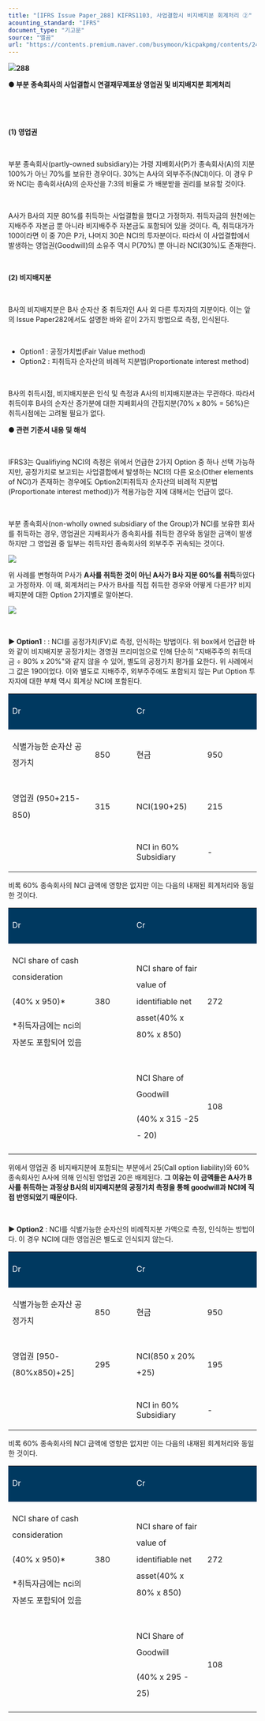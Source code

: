```yaml
---
title: "[IFRS Issue Paper_288] KIFRS1103, 사업결합시 비지배지분 회계처리 ②"
acounting_standard: "IFRS"
document_type: "기고문"
source: "엘곰"
url: "https://contents.premium.naver.com/busymoon/kicpakpmg/contents/241113140857608nt"
---
```

![](https://n2.news.naver.com/l.gif?type=content)**288**

**● 부분 종속회사의 사업결합시 연결재무제표상 영업권 및 비지배지분 회계처리**

**​**

**​**

**(1) 영업권**

**​**

부분 종속회사(partly-owned subsidiary)는 가령 지배회사(P)가 종속회사(A)의 지분 100%가 아닌 70%를 보유한 경우이다. 30%는 A사의 외부주주(NCI)이다. 이 경우 P와 NCI는 종속회사(A)의 순자산을 7:3의 비율로 가 배분받을 권리를 보유할 것이다.

​

A사가 B사의 지분 80%를 취득하는 사업결합을 했다고 가정하자. 취득자금의 원천에는 지배주주 자본금 뿐 아니라 비지배주주 자본금도 포함되어 있을 것이다. 즉, 취득대가가 100이라면 이 중 70은 P가, 나머지 30은 NCI의 투자분이다. 따라서 이 사업결합에서 발생하는 영업권(Goodwill)의 소유주 역시 P(70%) 뿐 아니라 NCI(30%)도 존재한다.

​

**(2) 비지배지분**

**​**

B사의 비지배지분은 B사 순자산 중 취득자인 A사 외 다른 투자자의 지분이다. 이는 앞의 Issue Paper282에서도 설명한 바와 같이 2가지 방법으로 측정, 인식된다.

​

- Option1 : 공정가치법(Fair Value method)
- Option2 : 피취득자 순자산의 비례적 지분법(Proportionate interest method)

​

B사의 취득시점, 비지배지분은 인식 및 측정과 A사의 비지배지분과는 무관하다. 따라서 취득이후 B사의 순자산 증가분에 대한 지배회사의 간접지분(70% x 80% = 56%)은 취득시점에는 고려될 필요가 없다.

**● 관련 기준서 내용 및 해석**

**​**

IFRS3는 Qualifiying NCI의 측정은 위에서 언급한 2가지 Option 중 하나 선택 가능하지만, 공정가치로 보고되는 사업결합에서 발생하는 NCI의 다른 요소(Other elements of NCI)가 존재하는 경우에도 Option2(피취득자 순자산의 비례적 지분법(Proportionate interest method))가 적용가능한 지에 대해서는 언급이 없다.

​

부분 종속회사(non-wholly owned subsidiary of the Group)가 NCI를 보유한 회사를 취득하는 경우, 영업권은 지배회사가 종속회사를 취득한 경우와 동일한 금액이 발생하지만 그 영업권 중 일부는 취득자인 종속회사의 외부주주 귀속되는 것이다.

![](https://scs-phinf.pstatic.net/MjAyNDExMTNfMTk3/MDAxNzMxNDcyMzAyNDQy.e3fgUWeTk5UY6EpqgkeulTSJobrjXgOYUrYg86Nnnmgg.IEu-mqMhw3tvXqaB-B-atmAsCnc6yHTdqfwcev3wN9Ug.PNG/image.png?type=w800)

위 사례를 변형하여 P사가 **A사를 취득한 것이 아닌 A사가 B사 지분 60%를 취득**하였다고 가정하자. 이 때, 회계처리는 P사가 B사를 직접 취득한 경우와 어떻게 다른가? 비지배지분에 대한 Option 2가지별로 알아본다.

![](https://scs-phinf.pstatic.net/MjAyNDExMTNfMTM2/MDAxNzMxNDcyNDA3MDY3.aNAMMDwgaTZP2OWK3AK5L3Zp8T8EyiqSKz7xtZ-Migsg.qCGikPk9HWZMtrmZXOUvW-7pUhTAyHwKwaIKwk0wdgog.PNG/image.png?type=w800)

​

**▶ Option1** : : NCI를 공정가치(FV)로 측정, 인식하는 방법이다. 위 box에서 언급한 바와 같이 비지배지분 공정가치는 경영권 프리미엄으로 인해 단순히 "지배주주의 취득대금 ÷ 80% x 20%"와 같지 않을 수 있어, 별도의 공정가치 평가를 요한다. 위 사례에서 그 값은 190이었다. 이와 별도로 지배주주, 외부주주에도 포함되지 않는 Put Option 투자자에 대한 부채 역시 회계상 NCI에 포함된다.

<table style=""><tbody><tr><td colspan="2" rowspan="1" style="width: 50.0%; height: 43.0px;  background-color: #003960;"><div><p style="line-height:2.1;"><span style="color:#ffffff;">Dr</span></p></div></td><td colspan="2" rowspan="1" style="width: 50.0%; height: 43.0px;  background-color: #003960;"><div><p style="line-height:2.1;"><span style="color:#ffffff;">Cr</span></p></div></td></tr><tr><td colspan="1" rowspan="1" style="width: 33.24%; height: 43.0px;  "><div><p style="line-height:2.1;"><span style="">식별가능한 순자산 공정가치</span></p></div></td><td colspan="1" rowspan="1" style="width: 16.76%; height: 43.0px;  "><div><p style="line-height:2.1;"><span style="">850</span></p></div></td><td colspan="1" rowspan="1" style="width: 28.53%; height: 43.0px;  "><div><p style="line-height:2.1;"><span style="">현금</span></p></div></td><td colspan="1" rowspan="1" style="width: 21.47%; height: 43.0px;  "><div><p style="line-height:2.1;"><span style="">950</span></p></div></td></tr><tr><td colspan="1" rowspan="1" style="width: 33.24%; height: 21.5px;  "><div><p style="line-height:2.1;"><span style="">영업권 (950+215-850)</span></p></div></td><td colspan="1" rowspan="1" style="width: 16.76%; height: 21.5px;  "><div><p style="line-height:2.1;"><span style="">315</span></p></div></td><td colspan="1" rowspan="1" style="width: 28.53%; height: 21.5px;  "><div><p style="line-height:2.1;"><span style="">NCI(190+25)</span></p></div></td><td colspan="1" rowspan="1" style="width: 21.47%; height: 21.5px;  "><div><p style="line-height:2.1;"><span style="">215</span></p></div></td></tr><tr><td colspan="1" rowspan="1" style="width: 33.24%; height: 21.5px;  "></td><td colspan="1" rowspan="1" style="width: 16.76%; height: 21.5px;  "></td><td colspan="1" rowspan="1" style="width: 28.53%; height: 21.5px;  "><div><p style=""><span style="">NCI in 60% Subsidiary</span></p></div></td><td colspan="1" rowspan="1" style="width: 21.47%; height: 21.5px;  "><div><p style=""><span style="">-</span></p></div></td></tr></tbody></table>

비록 60% 종속회사의 NCI 금액에 영향은 없지만 이는 다음의 내재된 회계처리와 동일한 것이다.

<table style=""><tbody><tr><td colspan="2" rowspan="1" style="width: 50.0%; height: 43.0px;  background-color: #003960;"><div><p style="line-height:2.1;"><span style="color:#ffffff;">Dr</span></p></div></td><td colspan="2" rowspan="1" style="width: 50.0%; height: 43.0px;  background-color: #003960;"><div><p style="line-height:2.1;"><span style="color:#ffffff;">Cr</span></p></div></td></tr><tr><td colspan="1" rowspan="1" style="width: 33.24%; height: 43.0px;  "><div><p style="line-height:2.1;"><span style="">NCI share of cash consideration</span></p></div><div><p style="line-height:2.1;"><span style="">(40% x 950)*</span></p></div><div><p style="line-height:2.1;"><span style="">*취득자금에는 nci의 자본도 포함되어 있음</span><span style=""></span></p></div></td><td colspan="1" rowspan="1" style="width: 16.76%; height: 43.0px;  "><div><p style="line-height:2.1;"><span style="">380</span></p></div></td><td colspan="1" rowspan="1" style="width: 28.53%; height: 43.0px;  "><div><p style="line-height:2.1;"><span style="">NCI share of fair value of identifiable net asset(40% x 80% x 850)</span></p></div></td><td colspan="1" rowspan="1" style="width: 21.47%; height: 43.0px;  "><div><p style="line-height:2.1;"><span style="">272</span></p></div></td></tr><tr><td colspan="1" rowspan="1" style="width: 33.24%; height: 21.5px;  "><div><p style="line-height:2.1;"><span style="">​</span></p></div></td><td colspan="1" rowspan="1" style="width: 16.76%; height: 21.5px;  "><div><p style="line-height:2.1;"><span style="">​</span></p></div></td><td colspan="1" rowspan="1" style="width: 28.53%; height: 21.5px;  "><div><p style="line-height:2.1;"><span style="">NCI Share of Goodwill</span></p></div><div><p style="line-height:2.1;"><span style="">(40% x 315 -25 - 20)</span></p></div></td><td colspan="1" rowspan="1" style="width: 21.47%; height: 21.5px;  "><div><p style="line-height:2.1;"><span style="">108</span></p></div></td></tr></tbody></table>

위에서 영업권 중 비지배지분에 포함되는 부분에서 25(Call option liability)와 60% 종속회사인 A사에 의해 인식된 영업권 20은 배제된다. **그 이유는 이 금액들은 A사가 B사를 취득하는 과정상 B사의 비지배지분의 공정가치 측정을 통해 goodwill과 NCI에 직접 반영되었기 때문이다.**

**​**

**▶ Option2** : NCI를 식별가능한 순자산의 비례적지분 가액으로 측정, 인식하는 방법이다. 이 경우 NCI에 대한 영업권은 별도로 인식되지 않는다.

<table style=""><tbody><tr><td colspan="2" rowspan="1" style="width: 50.0%; height: 43.0px;  background-color: #003960;"><div><p style="line-height:2.1;"><span style="color:#ffffff;">Dr</span></p></div></td><td colspan="2" rowspan="1" style="width: 50.0%; height: 43.0px;  background-color: #003960;"><div><p style="line-height:2.1;"><span style="color:#ffffff;">Cr</span></p></div></td></tr><tr><td colspan="1" rowspan="1" style="width: 33.24%; height: 43.0px;  "><div><p style="line-height:2.1;"><span style="">식별가능한 순자산 공정가치</span></p></div></td><td colspan="1" rowspan="1" style="width: 16.76%; height: 43.0px;  "><div><p style="line-height:2.1;"><span style="">850</span></p></div></td><td colspan="1" rowspan="1" style="width: 28.53%; height: 43.0px;  "><div><p style="line-height:2.1;"><span style="">현금</span></p></div></td><td colspan="1" rowspan="1" style="width: 21.47%; height: 43.0px;  "><div><p style="line-height:2.1;"><span style="">950</span></p></div></td></tr><tr><td colspan="1" rowspan="1" style="width: 33.24%; height: 21.5px;  "><div><p style="line-height:2.1;"><span style="">영업권 [950-(80%x850)+25]</span></p></div></td><td colspan="1" rowspan="1" style="width: 16.76%; height: 21.5px;  "><div><p style="line-height:2.1;"><span style="">295</span></p></div></td><td colspan="1" rowspan="1" style="width: 28.53%; height: 21.5px;  "><div><p style="line-height:2.1;"><span style="">NCI(850 x 20% +25)</span></p></div></td><td colspan="1" rowspan="1" style="width: 21.47%; height: 21.5px;  "><div><p style="line-height:2.1;"><span style="">195</span></p></div></td></tr><tr><td colspan="1" rowspan="1" style="width: 33.24%; height: 21.5px;  "></td><td colspan="1" rowspan="1" style="width: 16.76%; height: 21.5px;  "></td><td colspan="1" rowspan="1" style="width: 28.53%; height: 21.5px;  "><div><p style=""><span style="">NCI in 60% Subsidiary</span></p></div></td><td colspan="1" rowspan="1" style="width: 21.47%; height: 21.5px;  "><div><p style=""><span style="">-</span></p></div></td></tr></tbody></table>

비록 60% 종속회사의 NCI 금액에 영향은 없지만 이는 다음의 내재된 회계처리와 동일한 것이다.

<table style=""><tbody><tr><td colspan="2" rowspan="1" style="width: 50.0%; height: 43.0px;  background-color: #003960;"><div><p style="line-height:2.1;"><span style="color:#ffffff;">Dr</span></p></div></td><td colspan="2" rowspan="1" style="width: 50.0%; height: 43.0px;  background-color: #003960;"><div><p style="line-height:2.1;"><span style="color:#ffffff;">Cr</span></p></div></td></tr><tr><td colspan="1" rowspan="1" style="width: 33.24%; height: 43.0px;  "><div><p style="line-height:2.1;"><span style="">NCI share of cash consideration</span></p></div><div><p style="line-height:2.1;"><span style="">(40% x 950)*</span></p></div><div><p style="line-height:2.1;"><span style="">*취득자금에는 nci의 자본도 포함되어 있음</span><span style=""></span></p></div></td><td colspan="1" rowspan="1" style="width: 16.76%; height: 43.0px;  "><div><p style="line-height:2.1;"><span style="">380</span></p></div></td><td colspan="1" rowspan="1" style="width: 28.53%; height: 43.0px;  "><div><p style="line-height:2.1;"><span style="">NCI share of fair value of identifiable net asset(40% x 80% x 850)</span></p></div></td><td colspan="1" rowspan="1" style="width: 21.47%; height: 43.0px;  "><div><p style="line-height:2.1;"><span style="">272</span></p></div></td></tr><tr><td colspan="1" rowspan="1" style="width: 33.24%; height: 21.5px;  "><div><p style="line-height:2.1;"><span style="">​</span></p></div></td><td colspan="1" rowspan="1" style="width: 16.76%; height: 21.5px;  "><div><p style="line-height:2.1;"><span style="">​</span></p></div></td><td colspan="1" rowspan="1" style="width: 28.53%; height: 21.5px;  "><div><p style="line-height:2.1;"><span style="">NCI Share of Goodwill</span></p></div><div><p style="line-height:2.1;"><span style="">(40% x 295 - 25)</span></p></div></td><td colspan="1" rowspan="1" style="width: 21.47%; height: 21.5px;  "><div><p style="line-height:2.1;"><span style="">108</span></p></div></td></tr></tbody></table>

​

​
